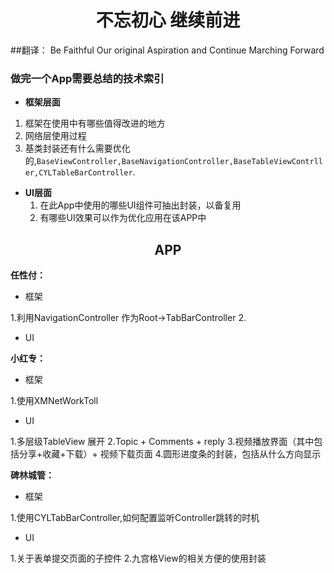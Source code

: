 # <center>不忘初心 继续前进
##翻译： Be Faithful Our original Aspiration and Continue Marching Forward

### 做完一个App需要总结的技术索引

* **框架层面**
 1. 框架在使用中有哪些值得改进的地方
 2. 网络层使用过程
 3. 基类封装还有什么需要优化的,```BaseViewController,BaseNavigationController,BaseTableViewContrller,CYLTableBarController```.

 
* **UI层面**
  1. 在此App中使用的哪些UI组件可抽出封装，以备复用
  2. 有哪些UI效果可以作为优化应用在该APP中

## **<center>APP**

**任性付：**


* 框架

1.利用NavigationController 作为Root->TabBarController
2.
*  UI 


**小红专：**

* 框架


1.使用XMNetWorkToll

*  UI 

1.多层级TableView 展开
2.Topic + Comments + reply 
3.视频播放界面（其中包括分享+收藏+下载）+ 视频下载页面
4.圆形进度条的封装，包括从什么方向显示
 
**碑林城管：**
* 框架

1.使用CYLTabBarController,如何配置监听Controller跳转的时机

*  UI 

1.关于表单提交页面的子控件
2.九宫格View的相关方便的使用封装

